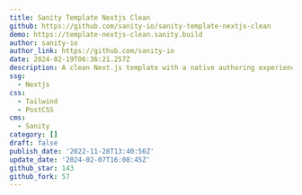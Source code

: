 ```yaml
---
title: Sanity Template Nextjs Clean
github: https://github.com/sanity-io/sanity-template-nextjs-clean
demo: https://template-nextjs-clean.sanity.build
author: sanity-io
author_link: https://github.com/sanity-io
date: 2024-02-19T06:36:21.257Z
description: A clean Next.js template with a native authoring experience
ssg:
  - Nextjs
css:
  - Tailwind
  - PostCSS
cms:
  - Sanity
category: []
draft: false
publish_date: '2022-11-28T13:40:56Z'
update_date: '2024-02-07T16:08:45Z'
github_star: 143
github_fork: 57
---
```

